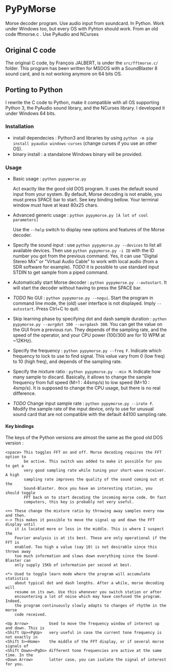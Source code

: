 # PyPyMorse
Morse decoder program. Use audio input from soundcard. In Python. Work under Windows too, but every OS with Pyhton should work. From an old code fftmorse.c . Use PyAudio and NCurses

## Original C code
The original C code, by François JALBERT, is under the `src/fftmorse.c/` folder. This program has been written for MSDOS with a SoundBlaster 8 sound card, and is not working anymore on 64 bits OS.

## Porting to Python
I rewrite the C code to Python, make it compatible with all OS supporting Python 3, the PyAudio sound library, and the NCurses library. I developed it under Windows 64 bits.

### Installation
- install dependecies : Python3 and libraries by using `python -m pip install pyaudio windows-curses` (change curses if you use an other OS).
- binary install : a standalone Windows binary will be provided.

### Usage

- Basic usage : `python pypymorse.py`

  Act exactly like the good old DOS program. It uses the default sound input from your system. By default, Morse decoding is not enable, you must press SPACE bar to start. See key binding bellow. Your terminal window must have at least 80x25 chars.
  
- Advanced generic usage : `python pypymorse.py [A lot of cool parameters]`

  Use the `--help` switch to display new options and features of the Morse decoder.
  
- Specify the sound input : use `python pypymorse.py --devices` to list all available devices. Then use `python pypymorse.py -i ID` with the ID number you got from the previous command. Yes, it can use "Digital Stereo Mix" or "Virtual Audio Cable" to work with local audio (from a SDR software for example). *TODO* it is possible to use standard input STDIN to get sample from a piped command.

- Automatically start Morse decoder : `python pypymorse.py --autostart`. It will start the decoder without having to press the SPACE bar.

- *TODO* No GUI : `python pypymorse.py --nogui`. Start the program in command line mode, the (old) user interface is not displayed. Imply `--autostart`. Press Ctrl+C to quit.

- Skip learning phase by specifying dot and dash sample duration : `python pypymorse.py --avrgdot 100 --avrgdash 300`. You can get the value on the GUI from a previous run. They depends of the sampling rate, and the speed of the operator, and your CPU power (100/300 are for 10 WPM at ~12KHz).

- Specify the frequency : `python pypymorse.py --freq F`. Indicate which frequency to lock to use to find signal. This value vary from 0 (low freq) to 10 (high freq), and depends of the sampling rate.

- Specify the mixture ratio : `python pypymorse.py --mix M`. Indicate how many sample to discard. Basically, it allows to change the sample frequency from full speed (M=1 : 44smp/s) to low speed (M=10 : 4smp/s). It is supposed to change the CPU usage, but there is no real difference.

- *TODO* Change input sample rate : `python pypymorse.py --irate F`. Modify the sample rate of the input device, only to use for unusual sound card that are not compatible with the default 44100 sampling rate.

#### Key bindings

The keys of the Python versions are almost the same as the good old DOS version :

```
<space> This toggles FFT on and off. Morse decoding requires the FFT option to 
        be active. This switch was added to make it possible for you to get a 
        very good sampling rate while tuning your short-wave receiver. A high 
        sampling rate improves the quality of the sound coming out ot the 
        Sound-Blaster. Once you have an interesting station, you should toggle 
        FFT back on to start decoding the incoming morse code. On fast 
        computers, this key is probably not very useful.

<+> These change the mixture ratio by throwing away samples every now and then. 
<-> This makes it possible to move the signal up and down the FFT display until 
    it is located more or less in the middle. This is where I suspect the 
    Fourier analysis is at its best. These are only operational if the FFT is 
    enabled. Too high a value (say 10) is not desirable since this throws away 
    too much information and slows down everything since the Sound-Blaster can 
    only supply 15Kb of information per second at best.

<*> Used to toggle learn mode where the program will accumulate statistics 
    about typical dot and dash lengths. After a while, morse decoding will 
    resume on its own. Use this whenever you switch station or after 
    encountering a lot of noise which may have confused the program. Indeed, 
    the program continuously slowly adapts to changes of rhythm in the morse 
    code received.
 
<Up Arrow>         Used to move the frequency window of interest up and down. This is 
<Shift Up><PgUp>   very useful in case the current tone frequency is not exactly in 
<Shift 5><Home>    the middle of the FFT display, or if several morse signals of 
<Shift Down><PgDn> different tone frequencies are active at the same time. In the 
<Down Arrow>       latter case, you can isolate the signal of interest for you.
```



